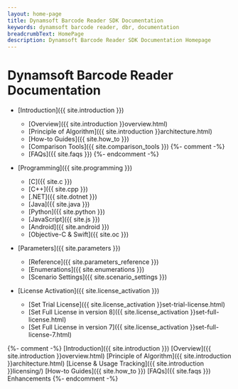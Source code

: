 ```yaml
---
layout: home-page
title: Dynamsoft Barcode Reader SDK Documentation
keywords: dynamsoft barcode reader, dbr, documentation
breadcrumbText: HomePage
description: Dynamsoft Barcode Reader SDK Documentation Homepage
---
```


# Dynamsoft Barcode Reader Documentation  


- [Introduction]({{ site.introduction }})
   - [Overview]({{ site.introduction }}overview.html)
   - [Principle of Algorithm]({{ site.introduction }}architecture.html)
   - [How-to Guides]({{ site.how_to }})
   - [Comparison Tools]({{ site.comparison_tools }})
{%- comment -%}
   - [FAQs]({{ site.faqs }})
{%- endcomment -%}

- [Programming]({{ site.programming }})
   - [C]({{ site.c }})
   - [C++]({{ site.cpp }})
   - [.NET]({{ site.dotnet }})
   - [Java]({{ site.java }})
   - [Python]({{ site.python }})
   - [JavaScript]({{ site.js }})
   - [Android]({{ site.android }})
   - [Objective-C & Swift]({{ site.oc }})
   
- [Parameters]({{ site.parameters }})
   - [Reference]({{ site.parameters_reference }})
   - [Enumerations]({{ site.enumerations }})
   - [Scenario Settings]({{ site.scenario_settings }})

- [License Activation]({{ site.license_activation }})
   - [Set Trial License]({{ site.license_activation }}set-trial-license.html)
   - [Set Full License in version 8]({{ site.license_activation }}set-full-license.html)
   - [Set Full License in version 7]({{ site.license_activation }}set-full-license-7.html)

{%- comment -%}
 [Introduction]({{ site.introduction }})
 [Overview]({{ site.introduction }}overview.html)
 [Principle of Algorithm]({{ site.introduction }}architecture.html)
 [License & Usage Tracking]({{ site.introduction }}licensing/)
 [How-to Guides]({{ site.how_to }})
 [FAQs]({{ site.faqs }})
 Enhancements
{%- endcomment -%}



